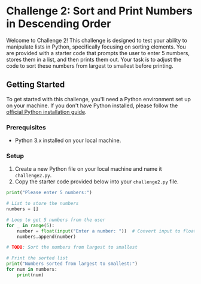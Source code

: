 # Challenge 2: Sort and Print Numbers in Descending Order

Welcome to Challenge 2! This challenge is designed to test your ability to manipulate lists in Python, specifically focusing on sorting elements. You are provided with a starter code that prompts the user to enter 5 numbers, stores them in a list, and then prints them out. Your task is to adjust the code to sort these numbers from largest to smallest before printing.

## Getting Started

To get started with this challenge, you'll need a Python environment set up on your machine. If you don't have Python installed, please follow the [official Python installation guide](https://www.python.org/downloads/).

### Prerequisites

- Python 3.x installed on your local machine.

### Setup

1. Create a new Python file on your local machine and name it `challenge2.py`.
2. Copy the starter code provided below into your `challenge2.py` file.

```python
print("Please enter 5 numbers:")

# List to store the numbers
numbers = []

# Loop to get 5 numbers from the user
for _ in range(5):
    number = float(input("Enter a number: "))  # Convert input to float
    numbers.append(number)

# TODO: Sort the numbers from largest to smallest

# Print the sorted list
print("Numbers sorted from largest to smallest:")
for num in numbers:
    print(num)
